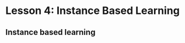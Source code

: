 Lesson 4: Instance Based Learning
=================================

Instance based learning
-----------------------



